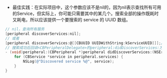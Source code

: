 - 最佳实践：在实际项目中，这个参数应该不是nil的，因为nil表示查找所有可用的Service，但实际上，你可能只需要其中的某几个。搜索全部的操作既耗时又耗电，所以应该提供一个要搜索的 service 的 UUID 数组。

```objectivec
// nil，查询所有服务
[peripheral discoverServices:nil];
// 或者
[peripheral discoverServices:@[[CBUUID UUIDWithString:kServiceUUID]]];//查询指定服务
// 搜索成功后回调<CBPeripheralDelegate>的peripheral:didDiscoverServices:方法
- (void)peripheral:(CBPeripheral *)peripheral didDiscoverServices:(NSError *)error {
    for (CBService *service in peripheral.services) {
        NSLog(@"Discovered service %@", service);
    }
}
```